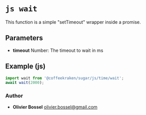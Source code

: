 


<!-- @namespace    sugar.js.time -->
<!-- @name    wait -->

# ```js wait ```


This function is a simple "setTimeout" wrapper inside a promise.

## Parameters

- **timeout**  Number: The timeout to wait in ms



## Example (js)

```js
import wait from '@coffeekraken/sugar/js/time/wait';
await wait(2000);
```


### Author
- **Olivier Bossel** <a href="mailto:olivier.bossel@gmail.com">olivier.bossel@gmail.com</a> 



